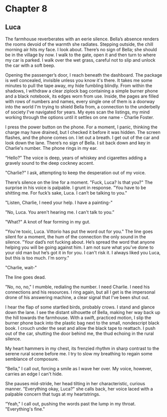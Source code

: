 # Chapter 8
## Luca
 
The farmhouse reverberates with an eerie silence. Bella’s absence renders the rooms devoid of the warmth she radiates. Stepping outside, the chill morning air hits my face. I look about. There’s no sign of Bella; she should be in the village by now. I walk to the gate, open it and then turn to where my car is parked. I walk over the wet grass, careful not to slip and unlock the car with a soft beep. 
 
Opening the passenger’s door, I reach beneath the dashboard. The package is well concealed, invisible unless you know it's there. It takes me some minutes to pull the tape away, my hide fumbling blindly. From within the shadows, I withdraw a clear ziplock bag containing a simple burner phone and a black notebook, its edges worn from use. Inside, the pages are filled with rows of numbers and names, every single one of them is a doorway into the world I'm trying to shield Bella from, a connection to the underbelly of society I've navigated for years. My eyes scan the listings, my mind working through the options until it settles on one name - Charlie Foster.

I press the power button on the phone. For a moment, I panic, thinking the charge may have drained, but I checked it before it was hidden. The screen flashes, and the phone comes on. I let out a breath. I get out of the car and look down the lane. There’s no sign of Bella. I sit back down and key in Charlie's number. The phone rings in my ear.
 
“Hello?” The voice is deep, years of whiskey and cigarettes adding a gravely sound to the deep cockney accent.
 
"Charlie?" I ask, attempting to keep the desperation out of my voice.
 
There’s silence on the line for a moment. "Fuck, Luca? Is that you?" The surprise in his voice is palpable. I grunt in response. "You have to be shitting me. For fuck’s sake, Luca. I can’t be talking to you."
 
"Listen, Charlie, I need your help. I have a painting-"
 
"No, Luca. You aren't hearing me. I can't talk to you.”
 
"What?" A knot of fear forming in my gut.
 
"You're toxic, Luca. Vittorio has put the word out for you." The line goes silent for a moment, the hum of the connection the only sound in the silence. "Your dad’s not fucking about. He’s spread the word that anyone helping you will be going against him. I am not sure what you’ve done to your old man but he’s got it in for you. I can't risk it. I always liked you Luca, but this is too much. I'm sorry."
 
"Charlie, wait-" 

The line goes dead.
 
"No, no, no," I mumble, redialing the number. I need Charlie. I need his connections and his resources. I ring again, but all I get is the impersonal drone of his answering machine, a clear signal that I've been shut out.
 
I hear the flap of some startled birds, probably crows. I stand and glance down the lane. I see the distant silhouette of Bella, making her way back up the hill towards the farmhouse. With a swift, practiced motion, I slip the burner phone back into the plastic bag next to the small, nondescript black book. I crouch under the seat and allow the black tape to reattach. I push out of the car, shutting the door behind me, the thud echoing in the rural silence.
 
My heart hammers in my chest, its frenzied rhythm in sharp contrast to the serene rural scene before me. I try to slow my breathing to regain some semblance of composure.
 
"Bella," I call out, forcing a smile as I wave her over. My voice, however, carries an edge I can't hide.
 
She pauses mid-stride, her head tilting in her characteristic, curious manner. "Everything okay, Luca?" she calls back, her voice laced with a palpable concern that tugs at my heartstrings.
 
“Yeah," I call out, pushing the words past the lump in my throat. "Everything's fine."
